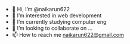 - 👋 Hi, I’m @naikarun622
- 👀 I’m interested in web development
- 🌱 I’m currently studying computer eng
- 💞️ I’m looking to collaborate on ...
- 📫 How to reach me naikarun622@gmail.com

<!---
naikarun622/naikarun622 is a ✨ special ✨ repository because its `README.md` (this file) appears on your GitHub profile.
You can click the Preview link to take a look at your changes.
--->
